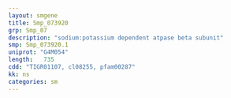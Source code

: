 ```yaml
---
layout: smgene
title: Smp_073920
grp: Smp_07
description: "sodium:potassium dependent atpase beta subunit"
smp: Smp_073920.1
uniprot: "G4M054"
length:   735
cdd: "TIGR01107, cl08255, pfam00287"
kk: ns
categories: sm
---
```

